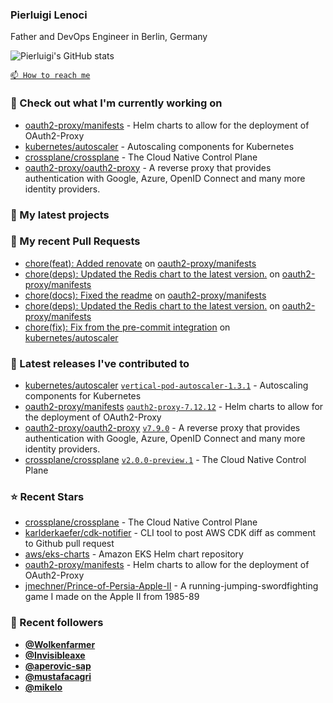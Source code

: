### Pierluigi Lenoci

Father and DevOps Engineer in Berlin, Germany

![Pierluigi's GitHub stats](https://github-readme-stats.vercel.app/api?username=pierluigilenoci&show=reviews,discussions_started,discussions_answered,prs_merged,prs_merged_percentage&show_icons=true&theme=trasparent&cache_seconds=86400)

[`📫 How to reach me`](https://about.me/pierluigi.lenoci)

### 👷 Check out what I'm currently working on

- [oauth2-proxy/manifests](https://github.com/oauth2-proxy/manifests) - Helm charts to allow for the deployment of OAuth2-Proxy
- [kubernetes/autoscaler](https://github.com/kubernetes/autoscaler) - Autoscaling components for Kubernetes
- [crossplane/crossplane](https://github.com/crossplane/crossplane) - The Cloud Native Control Plane
- [oauth2-proxy/oauth2-proxy](https://github.com/oauth2-proxy/oauth2-proxy) - A reverse proxy that provides authentication with Google, Azure, OpenID Connect and many more identity providers.

### 🌱 My latest projects


### 🔨 My recent Pull Requests

- [chore(feat): Added renovate](https://github.com/oauth2-proxy/manifests/pull/257) on [oauth2-proxy/manifests](https://github.com/oauth2-proxy/manifests)
- [chore(deps): Updated the Redis chart to the latest version.](https://github.com/oauth2-proxy/manifests/pull/253) on [oauth2-proxy/manifests](https://github.com/oauth2-proxy/manifests)
- [chore(docs): Fixed the readme](https://github.com/oauth2-proxy/manifests/pull/251) on [oauth2-proxy/manifests](https://github.com/oauth2-proxy/manifests)
- [chore(deps): Updated the Redis chart to the latest version.](https://github.com/oauth2-proxy/manifests/pull/250) on [oauth2-proxy/manifests](https://github.com/oauth2-proxy/manifests)
- [chore(fix): Fix from the pre-commit integration](https://github.com/kubernetes/autoscaler/pull/7468) on [kubernetes/autoscaler](https://github.com/kubernetes/autoscaler)

### 🔭 Latest releases I've contributed to

- [kubernetes/autoscaler](https://github.com/kubernetes/autoscaler) [`vertical-pod-autoscaler-1.3.1`](https://github.com/kubernetes/autoscaler/releases/tag/vertical-pod-autoscaler-1.3.1) - Autoscaling components for Kubernetes
- [oauth2-proxy/manifests](https://github.com/oauth2-proxy/manifests) [`oauth2-proxy-7.12.12`](https://github.com/oauth2-proxy/manifests/releases/tag/oauth2-proxy-7.12.12) - Helm charts to allow for the deployment of OAuth2-Proxy
- [oauth2-proxy/oauth2-proxy](https://github.com/oauth2-proxy/oauth2-proxy) [`v7.9.0`](https://github.com/oauth2-proxy/oauth2-proxy/releases/tag/v7.9.0) - A reverse proxy that provides authentication with Google, Azure, OpenID Connect and many more identity providers.
- [crossplane/crossplane](https://github.com/crossplane/crossplane) [`v2.0.0-preview.1`](https://github.com/crossplane/crossplane/releases/tag/v2.0.0-preview.1) - The Cloud Native Control Plane

### ⭐ Recent Stars

- [crossplane/crossplane](https://github.com/crossplane/crossplane) - The Cloud Native Control Plane
- [karlderkaefer/cdk-notifier](https://github.com/karlderkaefer/cdk-notifier) - CLI tool to post AWS CDK diff as comment to Github pull request
- [aws/eks-charts](https://github.com/aws/eks-charts) - Amazon EKS Helm chart repository
- [oauth2-proxy/manifests](https://github.com/oauth2-proxy/manifests) - Helm charts to allow for the deployment of OAuth2-Proxy
- [jmechner/Prince-of-Persia-Apple-II](https://github.com/jmechner/Prince-of-Persia-Apple-II) - A running-jumping-swordfighting game I made on the Apple II from 1985-89

### 💖 Recent followers

- [**@Wolkenfarmer**](https://github.com/Wolkenfarmer)
- [**@Invisibleaxe**](https://github.com/Invisibleaxe)
- [**@aperovic-sap**](https://github.com/aperovic-sap)
- [**@mustafacagri**](https://github.com/mustafacagri)
- [**@mikelo**](https://github.com/mikelo)
